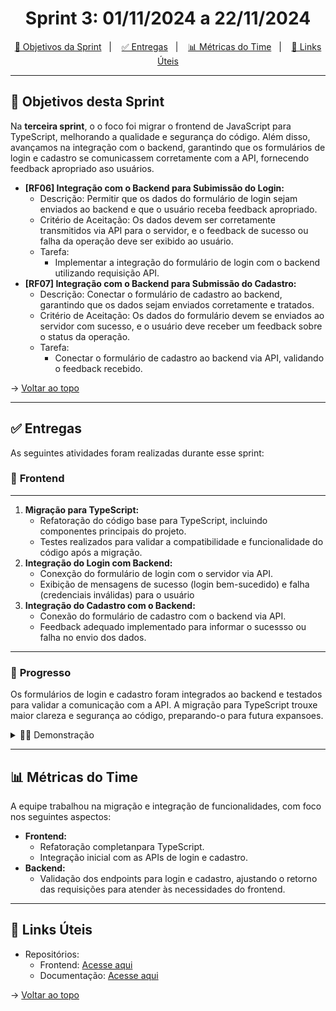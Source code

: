 <span id="topo">

<h1 align="center">Sprint 3: 01/11/2024 a 22/11/2024</h1>

<p align="center">
    <a href="#objetivos">🎯 Objetivos da Sprint</a> &nbsp |&nbsp &nbsp
    <a href="#entregas">✅ Entregas</a> &nbsp |&nbsp &nbsp
    <a href="#metricas">📊 Métricas do Time</a> &nbsp |&nbsp &nbsp
    <a href="#links">🔗 Links Úteis</a>
</p>

---
<span id="objetivos">

## 🎯 Objetivos desta Sprint
Na **terceira sprint**, o o foco foi migrar o frontend de JavaScript para TypeScript, melhorando a qualidade e segurança do código. Além disso, avançamos na integração com o backend, garantindo que os formulários de login e cadastro se comunicassem corretamente com a API, fornecendo feedback apropriado aso usuários.
- **[RF06] Integração com o Backend para Subimissão do Login:**
    - Descrição: Permitir que os dados do formulário de login sejam enviados ao backend e que o usuário receba feedback apropriado.
    - Critério de Aceitação: Os dados devem ser corretamente transmitidos via API para o servidor, e o feedback de sucesso ou falha da operação deve ser exibido ao usuário.
    - Tarefa: 
        - Implementar a integração do formulário de login com o backend utilizando requisição API.
- **[RF07] Integração com o Backend para Submissão do Cadastro:**
    - Descrição: Conectar o formulário de cadastro ao backend, garantindo que os dados sejam enviados corretamente e tratados.
    - Critério de Aceitação: Os dados do formulário devem se enviados ao servidor com sucesso, e o usuário deve receber um feedback sobre o status da operação.
    - Tarefa: 
        - Conectar o formulário de cadastro ao backend via API, validando o feedback recebido.

→ [Voltar ao topo](#topo)

---

<span id="entregas">

## ✅ Entregas
As seguintes atividades foram realizadas durante esse sprint:  

### 📌 **Frontend**
---
1. **Migração para TypeScript:** 
   - Refatoração do código base para TypeScript, incluindo componentes principais do projeto.
   - Testes realizados para validar a compatibilidade e funcionalidade do código após a migração.
2. **Integração do Login com Backend:**
    - Conexção do formulário de login com o servidor via API.
    - Exibição de mensagens de sucesso (login bem-sucedido) e falha (credenciais inválidas) para o usuário
3. **Integração do Cadastro com o Backend:**
    - Conexão do formulário de cadastro com o backend via API.
    - Feedback adequado implementado para informar o sucessso ou falha no envio dos dados.
---
### 📌 **Progresso**
Os formulários de login e cadastro foram integrados ao backend e testados para validar a comunicação com a API. A migração para TypeScript trouxe maior clareza e segurança ao código, preparando-o para futura expansoes.
<details>
   <summary>👨‍💻 Demonstração</summary>
   <div style="display: flex; margin-top: 10px;">
       <img src="../../assets/gif/FoodClubCadastro.gif" alt="Demonstração das páginas de Cadastro" style="max-width: 400px; height: auto;">
       <br>
   </div>

   → [Voltar ao topo](#topo)
   
</details>

---

<span id="metricas">

## 📊 Métricas do Time

A equipe trabalhou na migração e integração de funcionalidades, com foco nos seguintes aspectos:
- **Frontend:**
    - Refatoração completanpara TypeScript.
    - Integração inicial com as APIs de login e cadastro.
- **Backend:**
    - Validação dos endpoints para login e cadastro, ajustando o retorno das requisições para atender às necessidades do frontend.

---

<span id="links">

## 🔗 Links Úteis
- Repositórios:  
  - Frontend: [Acesse aqui](https://github.com/Bruno-Pasqual/foodClub/tree/master/client)  
  - Documentação: [Acesse aqui](https://github.com/Bruno-Pasqual/foodClub)

<span id="topo">

→ [Voltar ao topo](#topo)

